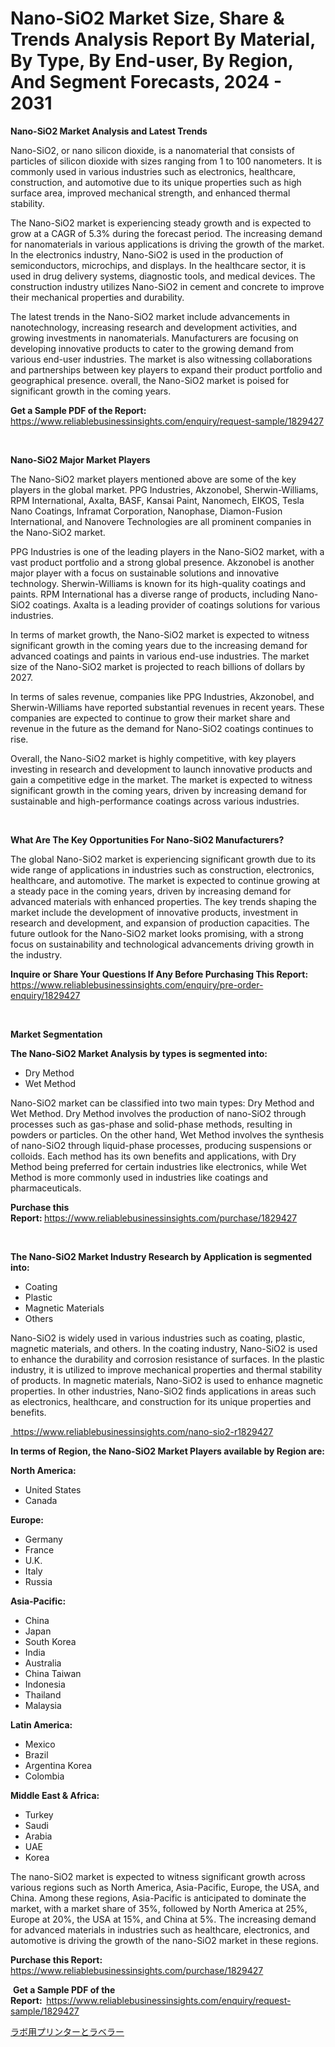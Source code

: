 <p><h1>Nano-SiO2 Market Size, Share & Trends Analysis Report By Material, By Type, By End-user, By Region, And Segment Forecasts, 2024 - 2031</h1></p><p><strong>Nano-SiO2 Market Analysis and Latest Trends</strong></p>
<p><p>Nano-SiO2, or nano silicon dioxide, is a nanomaterial that consists of particles of silicon dioxide with sizes ranging from 1 to 100 nanometers. It is commonly used in various industries such as electronics, healthcare, construction, and automotive due to its unique properties such as high surface area, improved mechanical strength, and enhanced thermal stability.</p><p>The Nano-SiO2 market is experiencing steady growth and is expected to grow at a CAGR of 5.3% during the forecast period. The increasing demand for nanomaterials in various applications is driving the growth of the market. In the electronics industry, Nano-SiO2 is used in the production of semiconductors, microchips, and displays. In the healthcare sector, it is used in drug delivery systems, diagnostic tools, and medical devices. The construction industry utilizes Nano-SiO2 in cement and concrete to improve their mechanical properties and durability.</p><p>The latest trends in the Nano-SiO2 market include advancements in nanotechnology, increasing research and development activities, and growing investments in nanomaterials. Manufacturers are focusing on developing innovative products to cater to the growing demand from various end-user industries. The market is also witnessing collaborations and partnerships between key players to expand their product portfolio and geographical presence. overall, the Nano-SiO2 market is poised for significant growth in the coming years.</p></p>
<p><strong>Get a Sample PDF of the Report:&nbsp;</strong> <a href="https://www.reliablebusinessinsights.com/enquiry/request-sample/1829427">https://www.reliablebusinessinsights.com/enquiry/request-sample/1829427</a></p>
<p>&nbsp;</p>
<p><strong>Nano-SiO2 Major Market Players</strong></p>
<p><p>The Nano-SiO2 market players mentioned above are some of the key players in the global market. PPG Industries, Akzonobel, Sherwin-Williams, RPM International, Axalta, BASF, Kansai Paint, Nanomech, EIKOS, Tesla Nano Coatings, Inframat Corporation, Nanophase, Diamon-Fusion International, and Nanovere Technologies are all prominent companies in the Nano-SiO2 market.</p><p>PPG Industries is one of the leading players in the Nano-SiO2 market, with a vast product portfolio and a strong global presence. Akzonobel is another major player with a focus on sustainable solutions and innovative technology. Sherwin-Williams is known for its high-quality coatings and paints. RPM International has a diverse range of products, including Nano-SiO2 coatings. Axalta is a leading provider of coatings solutions for various industries.</p><p>In terms of market growth, the Nano-SiO2 market is expected to witness significant growth in the coming years due to the increasing demand for advanced coatings and paints in various end-use industries. The market size of the Nano-SiO2 market is projected to reach billions of dollars by 2027.</p><p>In terms of sales revenue, companies like PPG Industries, Akzonobel, and Sherwin-Williams have reported substantial revenues in recent years. These companies are expected to continue to grow their market share and revenue in the future as the demand for Nano-SiO2 coatings continues to rise.</p><p>Overall, the Nano-SiO2 market is highly competitive, with key players investing in research and development to launch innovative products and gain a competitive edge in the market. The market is expected to witness significant growth in the coming years, driven by increasing demand for sustainable and high-performance coatings across various industries.</p></p>
<p>&nbsp;</p>
<p><strong>What Are The Key Opportunities For Nano-SiO2 Manufacturers?</strong></p>
<p><p>The global Nano-SiO2 market is experiencing significant growth due to its wide range of applications in industries such as construction, electronics, healthcare, and automotive. The market is expected to continue growing at a steady pace in the coming years, driven by increasing demand for advanced materials with enhanced properties. The key trends shaping the market include the development of innovative products, investment in research and development, and expansion of production capacities. The future outlook for the Nano-SiO2 market looks promising, with a strong focus on sustainability and technological advancements driving growth in the industry.</p></p>
<p><strong>Inquire or Share Your Questions If Any Before Purchasing This Report:</strong> <a href="https://www.reliablebusinessinsights.com/enquiry/pre-order-enquiry/1829427">https://www.reliablebusinessinsights.com/enquiry/pre-order-enquiry/1829427</a></p>
<p>&nbsp;</p>
<p><strong>Market Segmentation</strong></p>
<p><strong>The Nano-SiO2 Market Analysis by types is segmented into:</strong></p>
<p><ul><li>Dry Method</li><li>Wet Method</li></ul></p>
<p><p>Nano-SiO2 market can be classified into two main types: Dry Method and Wet Method. Dry Method involves the production of nano-SiO2 through processes such as gas-phase and solid-phase methods, resulting in powders or particles. On the other hand, Wet Method involves the synthesis of nano-SiO2 through liquid-phase processes, producing suspensions or colloids. Each method has its own benefits and applications, with Dry Method being preferred for certain industries like electronics, while Wet Method is more commonly used in industries like coatings and pharmaceuticals.</p></p>
<p><strong>Purchase this Report:&nbsp;</strong><a href="https://www.reliablebusinessinsights.com/purchase/1829427">https://www.reliablebusinessinsights.com/purchase/1829427</a></p>
<p>&nbsp;</p>
<p><strong>The Nano-SiO2 Market Industry Research by Application is segmented into:</strong></p>
<p><ul><li>Coating</li><li>Plastic</li><li>Magnetic Materials</li><li>Others</li></ul></p>
<p><p>Nano-SiO2 is widely used in various industries such as coating, plastic, magnetic materials, and others. In the coating industry, Nano-SiO2 is used to enhance the durability and corrosion resistance of surfaces. In the plastic industry, it is utilized to improve mechanical properties and thermal stability of products. In magnetic materials, Nano-SiO2 is used to enhance magnetic properties. In other industries, Nano-SiO2 finds applications in areas such as electronics, healthcare, and construction for its unique properties and benefits.</p></p>
<p><a href="https://www.reliablebusinessinsights.com/nano-sio2-r1829427">&nbsp;https://www.reliablebusinessinsights.com/nano-sio2-r1829427</a></p>
<p><strong>In terms of Region, the Nano-SiO2 Market Players available by Region are:</strong></p>
<p>
    <p> <strong> North America: </strong>
        <ul>
            <li>United States</li>
            <li>Canada</li>
        </ul>
        </p> 
    <p> <strong> Europe: </strong>
        <ul>
            <li>Germany</li>
            <li>France</li>
            <li>U.K.</li>
            <li>Italy</li>
            <li>Russia</li>
        </ul>
        </p> 
    <p> <strong> Asia-Pacific: </strong>
        <ul>
            <li>China</li>
            <li>Japan</li>
            <li>South Korea</li>
            <li>India</li>
            <li>Australia</li>
            <li>China Taiwan</li>
            <li>Indonesia</li>
            <li>Thailand</li>
            <li>Malaysia</li>
        </ul>
        </p> 
    <p> <strong> Latin America: </strong>
        <ul>
            <li>Mexico</li>
            <li>Brazil</li>
            <li>Argentina Korea</li>
            <li>Colombia</li>
        </ul>
        </p> 
    <p> <strong> Middle East & Africa: </strong>
        <ul>
            <li>Turkey</li>
            <li>Saudi</li>
            <li>Arabia</li>
            <li>UAE</li>
            <li>Korea</li>
        </ul>
    </p>
    </p>
<p><p>The nano-SiO2 market is expected to witness significant growth across various regions such as North America, Asia-Pacific, Europe, the USA, and China. Among these regions, Asia-Pacific is anticipated to dominate the market, with a market share of 35%, followed by North America at 25%, Europe at 20%, the USA at 15%, and China at 5%. The increasing demand for advanced materials in industries such as healthcare, electronics, and automotive is driving the growth of the nano-SiO2 market in these regions.</p></p>
<p><strong>Purchase this Report: </strong><a href="https://www.reliablebusinessinsights.com/purchase/1829427">https://www.reliablebusinessinsights.com/purchase/1829427</a></p>
<p>&nbsp;<strong>Get a Sample PDF of the Report:&nbsp;&nbsp;</strong><a href="https://www.reliablebusinessinsights.com/enquiry/request-sample/1829427">https://www.reliablebusinessinsights.com/enquiry/request-sample/1829427</a></p>
<p><strong></strong></p>
<p><p><a href="https://medium.com/@vincemarvin1/%E7%A0%94%E7%A9%B6%E5%AE%A4%E7%94%A8%E3%83%97%E3%83%AA%E3%83%B3%E3%82%BF%E3%83%BC%E3%81%8A%E3%82%88%E3%81%B3%E3%83%A9%E3%83%99%E3%83%A9%E3%83%BC%E3%81%AE%E5%B8%82%E5%A0%B4-2024%E5%B9%B4%E3%81%8B%E3%82%892031%E5%B9%B4%E3%81%BE%E3%81%A7%E3%81%AE%E3%82%B0%E3%83%AD%E3%83%BC%E3%83%90%E3%83%AB%E5%B8%82%E5%A0%B4%E5%8B%95%E5%90%91%E3%81%A8%E8%B2%A9%E5%A3%B2%E3%83%88%E3%83%AC%E3%83%B3%E3%83%89-1a6316498444">ラボ用プリンターとラベラー</a></p></p>